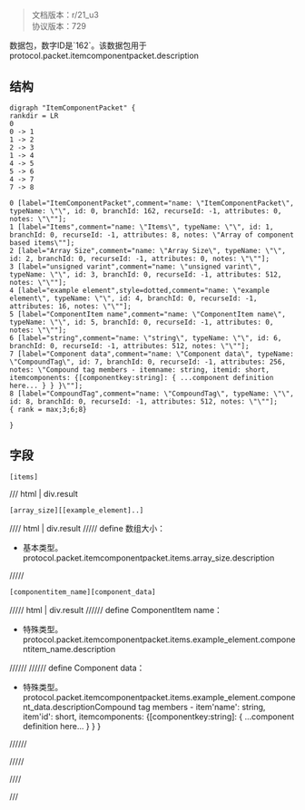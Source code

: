 # <!-- md:samp ItemComponentPacket -->

> 文档版本：r/21_u3<br/>协议版本：729

<!-- md:samp ItemComponentPacket -->数据包，数字ID是`162`。该数据包用于protocol.packet.itemcomponentpacket.description

## 结构

```viz
digraph "ItemComponentPacket" {
rankdir = LR
0
0 -> 1
1 -> 2
2 -> 3
1 -> 4
4 -> 5
5 -> 6
4 -> 7
7 -> 8

0 [label="ItemComponentPacket",comment="name: \"ItemComponentPacket\", typeName: \"\", id: 0, branchId: 162, recurseId: -1, attributes: 0, notes: \"\""];
1 [label="Items",comment="name: \"Items\", typeName: \"\", id: 1, branchId: 0, recurseId: -1, attributes: 8, notes: \"Array of component based items\""];
2 [label="Array Size",comment="name: \"Array Size\", typeName: \"\", id: 2, branchId: 0, recurseId: -1, attributes: 0, notes: \"\""];
3 [label="unsigned varint",comment="name: \"unsigned varint\", typeName: \"\", id: 3, branchId: 0, recurseId: -1, attributes: 512, notes: \"\""];
4 [label="example element",style=dotted,comment="name: \"example element\", typeName: \"\", id: 4, branchId: 0, recurseId: -1, attributes: 16, notes: \"\""];
5 [label="ComponentItem name",comment="name: \"ComponentItem name\", typeName: \"\", id: 5, branchId: 0, recurseId: -1, attributes: 0, notes: \"\""];
6 [label="string",comment="name: \"string\", typeName: \"\", id: 6, branchId: 0, recurseId: -1, attributes: 512, notes: \"\""];
7 [label="Component data",comment="name: \"Component data\", typeName: \"CompoundTag\", id: 7, branchId: 0, recurseId: -1, attributes: 256, notes: \"Compound tag members - itemname: string, itemid: short, itemcomponents: {[componentkey:string]: { ...component definition here... } } }\""];
8 [label="CompoundTag",comment="name: \"CompoundTag\", typeName: \"\", id: 8, branchId: 0, recurseId: -1, attributes: 512, notes: \"\""];
{ rank = max;3;6;8}

}

```

## 字段

```title='ItemComponentPacket'
[items]
```

/// html | div.result
```title='Items'
[array_size][[example_element]..]
```

//// html | div.result
///// define
数组大小：<!-- md:samp unsigned varint -->

- 基本类型。protocol.packet.itemcomponentpacket.items.array_size.description


/////
```title='示例元素'
[componentitem_name][component_data]
```

///// html | div.result
////// define
ComponentItem name：[<!-- md:samp string -->](../types/string.md)

- 特殊类型。protocol.packet.itemcomponentpacket.items.example_element.componentitem_name.description


//////
////// define
Component data：[<!-- md:samp CompoundTag -->](../types/compoundtag.md)

- 特殊类型。protocol.packet.itemcomponentpacket.items.example_element.component_data.descriptionCompound tag members - item'name': string, item'id': short, itemcomponents: {[componentkey:string]: { ...component definition here... } } }


//////

/////

////

///

